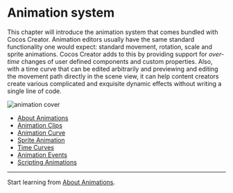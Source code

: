 # Animation system
This chapter will introduce the animation system that comes bundled with Cocos Creator.
Animation editors usually have the same standard functionality one would expect: standard movement, rotation, scale and sprite animations. Cocos Creator adds to this by providing support for _over-time_ changes of user defined components and custom properties. Also, with a time curve that can be edited arbitrarily and previewing and editing the movement path directly in the scene view, it can help content creators create various complicated and exquisite dynamic effects without writing a single line of code.

![animation cover](index/animation_cover.png)

- [About Animations](animation.md)
- [Animation Clips](animation-clip.md)
- [Animation Curve](animation-curve.md)
- [Sprite Animation](sprite-animation.md)
- [Time Curves](time-curve.md)
- [Animation Events](animation-event.md)
- [Scripting Animations](scripting-animation.md)


<hr>

Start learning from [About Animations](animation.md).
